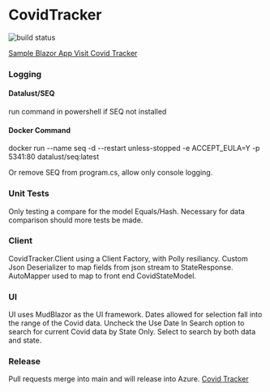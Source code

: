 # CovidTracker
<img src="https://img.shields.io/circleci/project/github/badges/shields/master" alt="build status"></a>
    <a href="https://circleci.com/gh/badges/daily-tests">

Sample Blazor App
Visit [Covid Tracker](https://statecovidtracker.azurewebsites.net/)
### Logging
#### Datalust/SEQ
run command in powershell if SEQ not installed
#### Docker Command
docker run --name seq -d --restart unless-stopped -e ACCEPT_EULA=Y -p 5341:80 datalust/seq:latest


Or remove SEQ from program.cs, allow only console logging.

### Unit Tests
Only testing a compare for the model Equals/Hash. Necessary for data comparison should more tests be made.

### Client
CovidTracker.Client using a Client Factory, with Polly resiliancy. Custom Json Deserializer to map fields from json stream to StateResponse. AutoMapper used to map to front end CovidStateModel.

### UI
UI uses MudBlazor as the UI framework. Dates allowed for selection fall into the range of the Covid data.
Uncheck the Use Date In Search option to search for current Covid data by State Only. Select to search by both data and state.

### Release
Pull requests merge into main and will release into Azure. [Covid Tracker](https://statecovidtracker.azurewebsites.net/)


